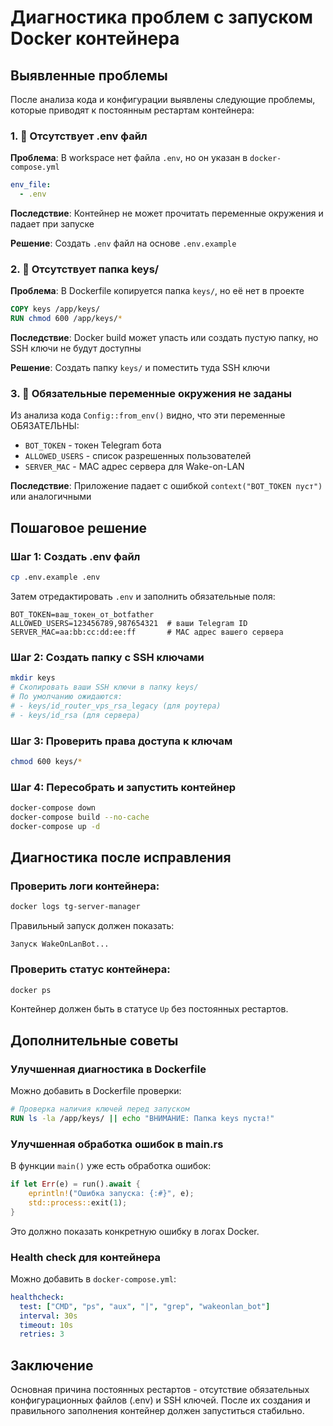 # Диагностика проблем с запуском Docker контейнера

## Выявленные проблемы

После анализа кода и конфигурации выявлены следующие проблемы, которые приводят к постоянным рестартам контейнера:

### 1. 🚨 Отсутствует .env файл
**Проблема**: В workspace нет файла `.env`, но он указан в `docker-compose.yml`
```yaml
env_file:
  - .env
```

**Последствие**: Контейнер не может прочитать переменные окружения и падает при запуске

**Решение**: Создать `.env` файл на основе `.env.example`

### 2. 🚨 Отсутствует папка keys/
**Проблема**: В Dockerfile копируется папка `keys/`, но её нет в проекте
```dockerfile
COPY keys /app/keys/
RUN chmod 600 /app/keys/*
```

**Последствие**: Docker build может упасть или создать пустую папку, но SSH ключи не будут доступны

**Решение**: Создать папку `keys/` и поместить туда SSH ключи

### 3. 🚨 Обязательные переменные окружения не заданы
Из анализа кода `Config::from_env()` видно, что эти переменные ОБЯЗАТЕЛЬНЫ:
- `BOT_TOKEN` - токен Telegram бота
- `ALLOWED_USERS` - список разрешенных пользователей
- `SERVER_MAC` - MAC адрес сервера для Wake-on-LAN

**Последствие**: Приложение падает с ошибкой `context("BOT_TOKEN пуст")` или аналогичными

## Пошаговое решение

### Шаг 1: Создать .env файл
```bash
cp .env.example .env
```

Затем отредактировать `.env` и заполнить обязательные поля:
```env
BOT_TOKEN=ваш_токен_от_botfather
ALLOWED_USERS=123456789,987654321  # ваши Telegram ID
SERVER_MAC=aa:bb:cc:dd:ee:ff       # MAC адрес вашего сервера
```

### Шаг 2: Создать папку с SSH ключами
```bash
mkdir keys
# Скопировать ваши SSH ключи в папку keys/
# По умолчанию ожидаются:
# - keys/id_router_vps_rsa_legacy (для роутера)
# - keys/id_rsa (для сервера)
```

### Шаг 3: Проверить права доступа к ключам
```bash
chmod 600 keys/*
```

### Шаг 4: Пересобрать и запустить контейнер
```bash
docker-compose down
docker-compose build --no-cache
docker-compose up -d
```

## Диагностика после исправления

### Проверить логи контейнера:
```bash
docker logs tg-server-manager
```

Правильный запуск должен показать:
```
Запуск WakeOnLanBot...
```

### Проверить статус контейнера:
```bash
docker ps
```

Контейнер должен быть в статусе `Up` без постоянных рестартов.

## Дополнительные советы

### Улучшенная диагностика в Dockerfile
Можно добавить в Dockerfile проверки:
```dockerfile
# Проверка наличия ключей перед запуском
RUN ls -la /app/keys/ || echo "ВНИМАНИЕ: Папка keys пуста!"
```

### Улучшенная обработка ошибок в main.rs
В функции `main()` уже есть обработка ошибок:
```rust
if let Err(e) = run().await {
    eprintln!("Ошибка запуска: {:#}", e);
    std::process::exit(1);
}
```

Это должно показать конкретную ошибку в логах Docker.

### Health check для контейнера
Можно добавить в `docker-compose.yml`:
```yaml
healthcheck:
  test: ["CMD", "ps", "aux", "|", "grep", "wakeonlan_bot"]
  interval: 30s
  timeout: 10s
  retries: 3
```

## Заключение

Основная причина постоянных рестартов - отсутствие обязательных конфигурационных файлов (.env) и SSH ключей. После их создания и правильного заполнения контейнер должен запуститься стабильно.